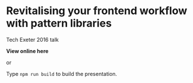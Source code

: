 # Revitalising your frontend workflow with pattern libraries
Tech Exeter 2016 talk

**View online here**

or

Type `npm run build` to build the presentation.
